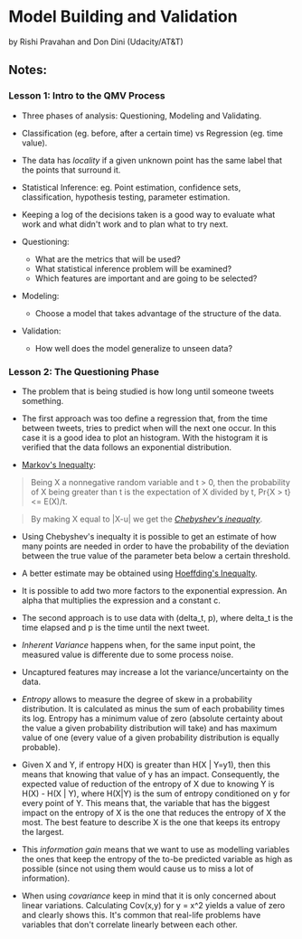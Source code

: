 # Model Building and Validation
by Rishi Pravahan and Don Dini (Udacity/AT&T)

## Notes:

### Lesson 1: Intro to the QMV Process

- Three phases of analysis: Questioning, Modeling and Validating.

- Classification (eg. before, after a certain time) vs Regression (eg. time value).

- The data has _locality_ if a given unknown point has the same label that the points that surround it.

- Statistical Inference: eg. Point estimation, confidence sets, classification, hypothesis testing, parameter estimation.

- Keeping a log of the decisions taken is a good way to evaluate what work and what didn't work and to plan what to try next.

- Questioning:
    - What are the metrics that will be used?
    - What statistical inference problem will be examined?
    - Which features are important and are going to be selected?

- Modeling:
    - Choose a model that takes advantage of the structure of the data.

- Validation:
    - How well does the model generalize to unseen data?

### Lesson 2: The Questioning Phase

- The problem that is being studied is how long until someone tweets something.

- The first approach was too define a regression that, from the time between tweets, tries to predict when will the next one occur. In this case it is a good idea to plot an histogram. With the histogram it is verified that the data follows an exponential distribution.

- [Markov's Inequalty](https://en.wikipedia.org/wiki/Markov%27s_inequality):

> Being X a nonnegative random variable and t > 0, then the probability of X being greater than t is the expectation of X divided by t, Pr{X > t} <= E(X)/t.

> By making X equal to |X-u| we get the [_Chebyshev's inequalty_](https://en.wikipedia.org/wiki/Chebyshev%27s_inequality).

- Using Chebyshev's inequalty it is possible to get an estimate of how many points are needed in order to have the probability of the deviation between the true value of the parameter beta below a certain threshold.

- A better estimate may be obtained using [Hoeffding's Inequalty](https://en.wikipedia.org/wiki/Hoeffding%27s_inequality).

- It is possible to add two more factors to the exponential expression. An alpha that multiplies the expression and a constant c.

- The second approach is to use data with (delta_t, p), where delta_t is the time elapsed and p is the time until the next tweet.

- _Inherent Variance_ happens when, for the same input point, the measured value is differente due to some process noise.

- Uncaptured features may increase a lot the variance/uncertainty on the data.

- _Entropy_ allows to measure the degree of skew in a probability distribution. It is calculated as minus the sum of each probability times its log. Entropy has a minimum value of zero (absolute certainty about the value a given probability distribution will take) and has maximum value of one (every value of a given probability distribution is equally probable).

- Given X and Y, if entropy H(X) is greater than H(X | Y=y1), then this means that knowing that value of y has an impact. Consequently, the expected value of reduction of the entropy of X due to knowing Y is H(X) - H(X | Y), where H(X|Y) is the sum of entropy conditioned on y for every point of Y. This means that, the variable that has the biggest impact on the entropy of X is the one that reduces the entropy of X the most. The best feature to describe X is the one that keeps its entropy the largest.

- This _information gain_ means that we want to use as modelling variables the ones that keep the entropy of the to-be predicted variable as high as possible (since not using them would cause us to miss a lot of information).

- When using _covariance_ keep in mind that it is only concerned about linear variations. Calculating Cov(x,y) for y = x^2 yields a value of zero and clearly shows this. It's common that real-life problems have variables that don't correlate linearly between each other.


